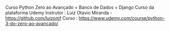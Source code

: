 <a> Curso Python Zero ao Avançado + Banco de Dados + Django </a> 
<a> Curso da plataforma Udemy </a> 
<a> Instrutor : Luiz Otavio Miranda - https://github.com/luizomf </a> 
<a> Curso : https://www.udemy.com/course/python-3-do-zero-ao-avancado/ </a> 
